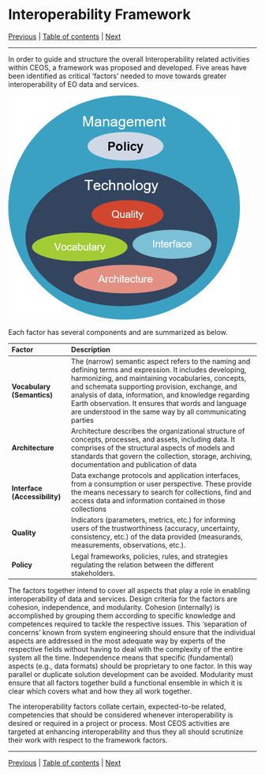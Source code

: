 # Interoperability Framework

[Previous](Framework.md) | [Table of contents](README.md) | [Next](Vocabulary.md)
***

In order to guide and structure the overall Interoperability related activities within CEOS, a framework was proposed and developed. Five areas have been identified as critical ‘factors’ needed to move towards greater interoperability of EO data and services.

![Interoperability factors diagram](images/interoperability-factors.png)

Each factor has several components and are summarized as below.

| Factor | Description |
| :---- | :---- |
| **Vocabulary (Semantics)** | The (narrow) semantic aspect refers to the naming and defining terms and expression. It includes developing, harmonizing, and maintaining vocabularies, concepts, and schemata supporting provision, exchange, and analysis of data, information, and knowledge regarding Earth observation. It ensures that words and language are understood in the same way by all communicating parties |
| **Architecture** | Architecture describes the organizational structure of concepts, processes, and assets, including data. It comprises of the structural aspects of models and standards that govern the collection, storage, archiving, documentation and publication of data |
| **Interface (Accessibility)** | Data exchange protocols and application interfaces, from a consumption or user perspective. These provide the means necessary to search for collections, find and access data and information contained in those collections |
| **Quality** | Indicators (parameters, metrics, etc.) for informing users of the trustworthiness (accuracy, uncertainty, consistency, etc.) of the data provided (measurands, measurements, observations, etc.). |
| **Policy** | Legal frameworks, policies, rules, and strategies regulating the relation between the different stakeholders. |

The factors together intend to cover all aspects that play a role in enabling interoperability of data and services. Design criteria for the
factors are cohesion, independence, and modularity. Cohesion (internally) is accomplished by grouping them according to specific knowledge
and competences required to tackle the respective issues. This ‘separation of concerns’ known from system engineering should ensure that
the individual aspects are addressed in the most adequate way by experts of the respective fields without having to deal with the complexity
of the entire system all the time. Independence means that specific (fundamental) aspects (e.g., data formats) should be proprietary to one
factor. In this way parallel or duplicate solution development can be avoided. Modularity must ensure that all factors together build a
functional ensemble in which it is clear which covers what and how they all work together.

The interoperability factors collate certain, expected-to-be related, competencies that should be considered whenever interoperability is
desired or required in a project or process. Most CEOS activities are targeted at enhancing interoperability and thus they all should scrutinize
their work with respect to the framework factors.

***
[Previous](Framework.md) | [Table of contents](README.md) | [Next](Vocabulary.md)
